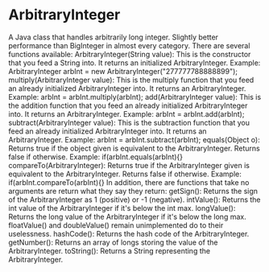 # ArbitraryInteger
A Java class that handles arbitrarily long integer. Slightly better performance than BigInteger in almost every category.
There are several functions available:
  ArbitraryInteger(String value): This is the constructor that you feed a String into. It returns an initialized ArbitraryInteger. Example: ArbitraryInteger arbInt = new ArbitraryInteger("277777788888899");
  multiply(ArbitraryInteger value): This is the multiply function that you feed an already initialized ArbitraryInteger into. It returns an ArbitraryInteger. Example: arbInt = arbInt.multiply(arbInt);
  add(ArbitraryInteger value): This is the addition function that you feed an already initialized ArbitraryInteger into. It returns an ArbitraryInteger. Example: arbInt = arbInt.add(arbInt);
  subtract(ArbitraryInteger value): This is the subtraction function that you feed an already initialized ArbitraryInteger into. It returns an ArbitraryInteger. Example: arbInt = arbInt.subtract(arbInt);
  equals(Object o): Returns true if the object given is equivalent to the ArbitraryInteger. Returns false if otherwise. Example: if(arbInt.equals(arbInt){}
  compareTo(ArbitraryInteger):  Returns true if the ArbitraryInteger given is equivalent to the ArbitraryInteger. Returns false if otherwise. Example: if(arbInt.compareTo(arbInt){}
In addition, there are functions that take no arguments are return what they say they return:
  getSign(): Returns the sign of the ArbitraryInteger as 1 (positive) or -1 (negative).
  intValue(): Returns the int value of the ArbitraryInteger if it's below the int max.
  longValue(): Returns the long value of the ArbitraryInteger if it's below the long max.
  floatValue() and doubleValue() remain unimplemented do to their uselessness.
  hashCode(): Returns the hash code of the ArbitraryInteger.
  getNumber(): Returns an array of longs storing the value of the ArbitraryInteger.
  toString(): Returns a String representing the ArbitraryInteger.
  
  
